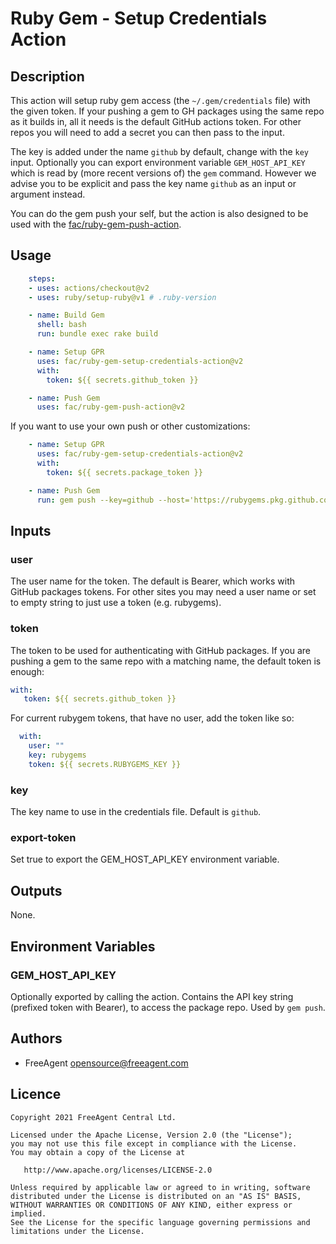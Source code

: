 # Ruby Gem - Setup Credentials Action

## Description

This action will setup ruby gem access (the `~/.gem/credentials` file) with the given token. If your pushing a gem to GH packages using the same repo as it builds in, all it needs is the default GitHub actions token. For other repos you will need to add a secret you can then pass to the input.

The key is added under the name `github` by default, change with the `key` input. Optionally you can export environment variable `GEM_HOST_API_KEY` which is read by (more recent versions of) the `gem` command. However we advise you to be explicit and pass the key name `github` as an input or argument instead.

You can do the gem push your self, but the action is also designed to be used with the [fac/ruby-gem-push-action](https://github.com/fac/ruby-gem-push-action).

## Usage

```yaml
    steps:
    - uses: actions/checkout@v2
    - uses: ruby/setup-ruby@v1 # .ruby-version

    - name: Build Gem
      shell: bash
      run: bundle exec rake build

    - name: Setup GPR
      uses: fac/ruby-gem-setup-credentials-action@v2
      with:
        token: ${{ secrets.github_token }}

    - name: Push Gem
      uses: fac/ruby-gem-push-action@v2
```

If you want to use your own push or other customizations:

```yaml
    - name: Setup GPR
      uses: fac/ruby-gem-setup-credentials-action@v2
      with:
        token: ${{ secrets.package_token }}

    - name: Push Gem
      run: gem push --key=github --host='https://rubygems.pkg.github.com/${{ github.repository_owner }}' foo.gem
```

## Inputs

### user

The user name for the token. The default is Bearer, which works with GitHub packages tokens. For other sites you may need a user name or set to empty string to just use a token (e.g. rubygems).

### token

The token to be used for authenticating with GitHub packages. If you are pushing a gem to the same repo with a matching name, the default token is enough:

```yaml
with:
   token: ${{ secrets.github_token }}
```

For current rubygem tokens, that have no user, add the token like so:

```yaml
  with:
    user: ""
    key: rubygems
    token: ${{ secrets.RUBYGEMS_KEY }}
```

### key

The key name to use in the credentials file. Default is `github`.

### export-token

Set true to export the GEM_HOST_API_KEY environment variable.

## Outputs

None.
## Environment Variables

### GEM_HOST_API_KEY

Optionally exported by calling the action. Contains the API key string (prefixed token with Bearer), to access the package repo. Used by `gem push`.

## Authors

* FreeAgent <opensource@freeagent.com>

## Licence

```
Copyright 2021 FreeAgent Central Ltd.

Licensed under the Apache License, Version 2.0 (the "License");
you may not use this file except in compliance with the License.
You may obtain a copy of the License at

   http://www.apache.org/licenses/LICENSE-2.0

Unless required by applicable law or agreed to in writing, software
distributed under the License is distributed on an "AS IS" BASIS,
WITHOUT WARRANTIES OR CONDITIONS OF ANY KIND, either express or implied.
See the License for the specific language governing permissions and
limitations under the License.
```
